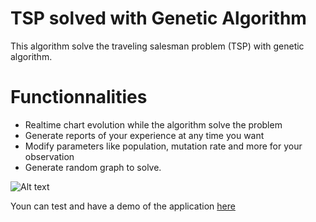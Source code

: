 # TSP solved with Genetic Algorithm
This algorithm solve the traveling salesman problem (TSP) with genetic algorithm.

# Functionnalities
 - Realtime chart evolution while the algorithm solve the problem
 - Generate reports of your experience at any time you want
 - Modify parameters like population, mutation rate and more for your observation
 - Generate random graph to solve.

<img title="Demonstration" alt="Alt text" src="https://res.cloudinary.com/dfbypuwpt/image/upload/v1639328275/Capture_d_%C3%A9cran_2021-12-12_175129_v4g3qn.png">

Youn can test and have a demo of the application [here](https://gueyemoo.github.io/tspga.github.io/)
